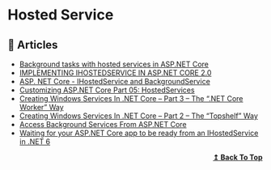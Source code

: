 # Hosted Service

## 📝 Articles

- [Background tasks with hosted services in ASP.NET Core](https://docs.microsoft.com/en-us/aspnet/core/fundamentals/host/hosted-services)
- [IMPLEMENTING IHOSTEDSERVICE IN ASP.NET CORE 2.0](https://www.stevejgordon.co.uk/asp-net-core-2-ihostedservice)
- [ASP. NET Core - IHostedService and BackgroundService](https://girishgodage.in/blog/customize-hostedservices)
- [Customizing ASP.​NET Core Part 05: HostedServices](https://asp.net-hacker.rocks/2018/10/04/customizing-aspnetcore-05-hostedservices.html)
- [Creating Windows Services In .NET Core – Part 3 – The “.NET Core Worker” Way](https://dotnetcoretutorials.com/2019/12/07/creating-windows-services-in-net-core-part-3-the-net-core-worker-way/)
- [Creating Windows Services In .NET Core – Part 2 – The “Topshelf” Way](https://dotnetcoretutorials.com/2019/09/27/creating-windows-services-in-net-core-part-2-the-topshelf-way/)
- [Access Background Services From ASP.NET Core](https://khalidabuhakmeh.com/access-background-services-from-aspnet-core)
- [Waiting for your ASP.NET Core app to be ready from an IHostedService in .NET 6](https://andrewlock.net/finding-the-urls-of-an-aspnetcore-app-from-a-hosted-service-in-dotnet-6/)
<div align="right">
  <b><a href="#contents">↥ Back To Top</a></b>
</div>
